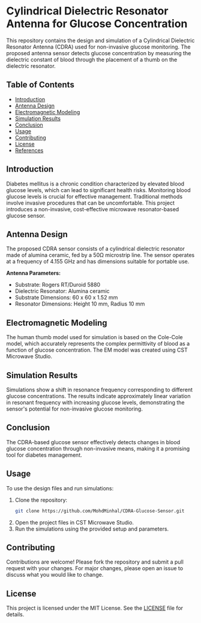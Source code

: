 # Cylindrical Dielectric Resonator Antenna for Glucose Concentration
This repository contains the design and simulation of a Cylindrical Dielectric Resonator Antenna (CDRA) used for non-invasive glucose monitoring. The proposed antenna sensor detects glucose concentration by measuring the dielectric constant of blood through the placement of a thumb on the dielectric resonator.

## Table of Contents
- [Introduction](#introduction)
- [Antenna Design](#antenna-design)
- [Electromagnetic Modeling](#electromagnetic-modeling)
- [Simulation Results](#simulation-results)
- [Conclusion](#conclusion)
- [Usage](#usage)
- [Contributing](#contributing)
- [License](#license)
- [References](#references)

## Introduction
Diabetes mellitus is a chronic condition characterized by elevated blood glucose levels, which can lead to significant health risks. Monitoring blood glucose levels is crucial for effective management. Traditional methods involve invasive procedures that can be uncomfortable. This project introduces a non-invasive, cost-effective microwave resonator-based glucose sensor.

## Antenna Design
The proposed CDRA sensor consists of a cylindrical dielectric resonator made of alumina ceramic, fed by a 50Ω microstrip line. The sensor operates at a frequency of 4.155 GHz and has dimensions suitable for portable use.

**Antenna Parameters:**
- Substrate: Rogers RT/Duroid 5880
- Dielectric Resonator: Alumina ceramic
- Substrate Dimensions: 60 x 60 x 1.52 mm
- Resonator Dimensions: Height 10 mm, Radius 10 mm

## Electromagnetic Modeling
The human thumb model used for simulation is based on the Cole-Cole model, which accurately represents the complex permittivity of blood as a function of glucose concentration. The EM model was created using CST Microwave Studio.

## Simulation Results
Simulations show a shift in resonance frequency corresponding to different glucose concentrations. The results indicate approximately linear variation in resonant frequency with increasing glucose levels, demonstrating the sensor's potential for non-invasive glucose monitoring.

## Conclusion
The CDRA-based glucose sensor effectively detects changes in blood glucose concentration through non-invasive means, making it a promising tool for diabetes management.

## Usage
To use the design files and run simulations:
1. Clone the repository:
    ```sh
    git clone https://github.com/MohdMinhal/CDRA-Glucose-Sensor.git
    ```
2. Open the project files in CST Microwave Studio.
3. Run the simulations using the provided setup and parameters.

## Contributing
Contributions are welcome! Please fork the repository and submit a pull request with your changes. For major changes, please open an issue to discuss what you would like to change.

## License
This project is licensed under the MIT License. See the [LICENSE](LICENSE) file for details.
